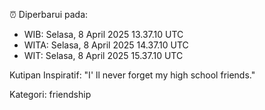 ⏰ Diperbarui pada:
- WIB: Selasa, 8 April 2025 13.37.10 UTC
- WITA: Selasa, 8 April 2025 14.37.10 UTC
- WIT: Selasa, 8 April 2025 15.37.10 UTC

Kutipan Inspiratif:
"I' ll never forget my high school friends."


Kategori: friendship

